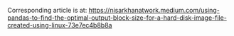 Corresponding article is at:
https://nisarkhanatwork.medium.com/using-pandas-to-find-the-optimal-output-block-size-for-a-hard-disk-image-file-created-using-linux-73e7ec4b8b8a
